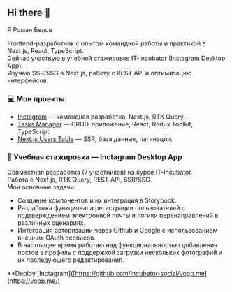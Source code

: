 ## Hi there 👋

Я Роман Белов

Frontend-разработчик с опытом командной работы и практикой в Next.js, React, TypeScript.  
Сейчас участвую в учебной стажировке IT-Incubator (Instagram Desktop App).  
Изучаю SSR/SSG в Next.js, работу с REST API и оптимизацию интерфейсов.

### 💻 Мои проекты:
- [Inctagram](https://github.com/incubator-social/vopp.me) — командная разработка, Next.js, RTK Query.
- [Tasks Manager](https://github.com/aphex99/todolist) — CRUD-приложение, React, Redux Toolkit, TypeScript.
- [Next.js Users Table](https://github.com/aphex99/nxtable) — SSR, база данных, пагинация.

### 🔗 Учебная стажировка — Inctagram Desktop App
Совместная разработка (7 участников) на курсе IT-Incubator.  
Работа с Next.js, RTK Query, REST API, SSR/SSG.  
Мои основные задачи:
- Создание компонентов и их интеграция в Storybook.
- Разработка функционала регистрации пользователей с подтверждением электронной почты и логики перенаправлений в различных сценариях.
- Интеграция авторизации через Github и Google с использованием внешних OAuth сервисов.
- В настоящее время работаю над функциональностью добавления постов в профиль с поддержкой загрузки нескольких фотографий и их последующего редактирования.

**Deploy
[Inctagram]([https://github.com/incubator-social/vopp.me](https://vopp.me/)

<!--
**aphex99/aphex99** is a ✨ _special_ ✨ repository because its `README.md` (this file) appears on your GitHub profile.

Here are some ideas to get you started:

- 🔭 I’m currently working on ...
- 🌱 I’m currently learning ...
- 👯 I’m looking to collaborate on ...
- 🤔 I’m looking for help with ...
- 💬 Ask me about ...
- 📫 How to reach me: ...
- 😄 Pronouns: ...
- ⚡ Fun fact: ...
-->
